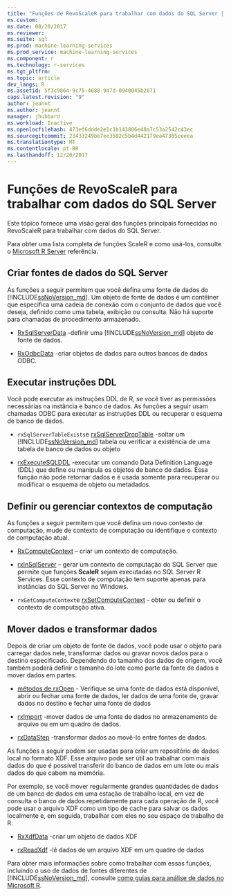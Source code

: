 ```yaml
---
title: "Funções de RevoScaleR para trabalhar com dados do SQL Server | Microsoft Docs"
ms.custom: 
ms.date: 08/20/2017
ms.reviewer: 
ms.suite: sql
ms.prod: machine-learning-services
ms.prod_service: machine-learning-services
ms.component: r
ms.technology: r-services
ms.tgt_pltfrm: 
ms.topic: article
dev_langs: R
ms.assetid: 5f3c9864-9c75-4688-947d-0940045b2671
caps.latest.revision: "9"
author: jeannt
ms.author: jeannt
manager: jhubbard
ms.workload: Inactive
ms.openlocfilehash: 473ef6ddde2e1c1b143806e48a7c53a2542c43ec
ms.sourcegitcommit: 23433249be7ee3502c5b4d442179ea47305ceeea
ms.translationtype: MT
ms.contentlocale: pt-BR
ms.lasthandoff: 12/20/2017
---
```

# <a name="revoscaler-functions-for-working-with-sql-server-data"></a>Funções de RevoScaleR para trabalhar com dados do SQL Server

Este tópico fornece uma visão geral das funções principais fornecidas no RevoScaleR para trabalhar com dados do SQL Server.

Para obter uma lista completa de funções ScaleR e como usá-los, consulte o [Microsoft R Server](https://docs.microsoft.com/r-server/r-reference/revoscaler/revoscaler) referência.

## <a name="create-sql-server-data-sources"></a>Criar fontes de dados do SQL Server

As funções a seguir permitem que você defina uma fonte de dados do [!INCLUDE[ssNoVersion_md](../../includes/ssnoversion-md.md)]. Um objeto de fonte de dados é um contêiner que especifica uma cadeia de conexão com o conjunto de dados que você deseja, definido como uma tabela, exibição ou consulta. Não há suporte para chamadas de procedimento armazenado.

+ [RxSqlServerData](https://docs.microsoft.com/r-server/r-reference/revoscaler/rxsqlserverdata) -definir uma [!INCLUDE[ssNoVersion_md](../../includes/ssnoversion-md.md)] objeto de fonte de dados.

+ [RxOdbcData](https://docs.microsoft.com/r-server/r-reference/revoscaler/rxodbcdata) -criar objetos de dados para outros bancos de dados ODBC. 

## <a name="perform-ddl-statements"></a>Executar instruções DDL

Você pode executar as instruções DDL de R, se você tiver as permissões necessárias na instância e banco de dados. As funções a seguir usam chamadas ODBC para executar as instruções DDL ou recuperar o esquema de banco de dados.

+ `rxSqlServerTableExists`e [rxSqlServerDropTable](https://docs.microsoft.com/r-server/r-reference/revoscaler/rxsqlserverdroptable) -soltar um [!INCLUDE[ssNoVersion_md](../../includes/ssnoversion-md.md)] tabela ou verificar a existência de uma tabela de banco de dados ou objeto

+ [rxExecuteSQLDDL](https://docs.microsoft.com/r-server/r-reference/revoscaler/rxexecutesqlddl) -executar um comando Data Definition Language (DDL) que define ou manipula os objetos de banco de dados. Essa função não pode retornar dados e é usada somente para recuperar ou modificar o esquema de objeto ou metadados.

## <a name="define-or-manage-compute-contexts"></a>Definir ou gerenciar contextos de computação

As funções a seguir permitem que você defina um novo contexto de computação, mude de contexto de computação ou identifique o contexto de computação atual.

+ [RxComputeContext](https://docs.microsoft.com/r-server/r-reference/revoscaler/rxcomputecontext) – criar um contexto de computação.

+ [rxInSqlServer](https://docs.microsoft.com/r-server/r-reference/revoscaler/rxinsqlserver) – gerar um contexto de computação do SQL Server que permite que funções **ScaleR** sejam executadas no SQL Server R Services. Esse contexto de computação tem suporte apenas para instâncias do SQL Server no Windows.

+ `rxGetComputeContext`e [rxSetComputeContext](https://docs.microsoft.com/r-server/r-reference/revoscaler/rxgetcomputecontext) - obter ou definir o contexto de computação ativa.

## <a name="move-data-and-transform-data"></a>Mover dados e transformar dados

Depois de criar um objeto de fonte de dados, você pode usar o objeto para carregar dados nele, transformar dados ou gravar novos dados para o destino especificado. Dependendo do tamanho dos dados de origem, você também poderá definir o tamanho do lote como parte da fonte de dados e mover dados em partes.

+ [métodos de rxOpen](https://docs.microsoft.com/r-server/r-reference/revoscaler/rxopen-methods) - Verifique se uma fonte de dados está disponível, abrir ou fechar uma fonte de dados, ler dados de uma fonte de, gravar dados no destino e fechar uma fonte de dados

+ [rxImport](https://docs.microsoft.com/r-server/r-reference/revoscaler/rximport) -mover dados de uma fonte de dados no armazenamento de arquivo ou em um quadro de dados.

+ [rxDataStep](https://docs.microsoft.com/r-server/r-reference/revoscaler/rxdatastep) -transformar dados ao movê-lo entre fontes de dados.

As funções a seguir podem ser usadas para criar um repositório de dados local no formato XDF. Esse arquivo pode ser útil ao trabalhar com mais dados do que é possível transferir do banco de dados em um lote ou mais dados do que cabem na memória.

Por exemplo, se você mover regularmente grandes quantidades de dados de um banco de dados em uma estação de trabalho local, em vez de consulta o banco de dados repetidamente para cada operação de R, você pode usar o arquivo XDF como um tipo de cache para salvar os dados localmente e, em seguida, trabalhar com eles no seu espaço de trabalho de R.

+ [RxXdfData](https://docs.microsoft.com/r-server/r-reference/revoscaler/rxxdfdata) -criar um objeto de dados XDF

+ [rxReadXdf](https://docs.microsoft.com/r-server/r-reference/revoscaler/rxreadxdf) -lê dados de um arquivo XDF em um quadro de dados

Para obter mais informações sobre como trabalhar com essas funções, incluindo o uso de dados de fontes diferentes de [!INCLUDE[ssNoVersion_md](../../includes/ssnoversion-md.md)], consulte [como guias para análise de dados no Microsoft R](https://docs.microsoft.com/r-server/r/how-to-introduction).

